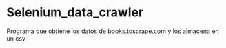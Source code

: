 # Selenium_data_crawler
Programa que obtiene los datos de books.toscrape.com y los almacena en un csv
